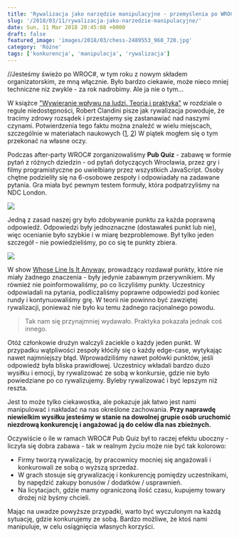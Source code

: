 ```yaml
---
title: 'Rywalizacja jako narzędzie manipulacyjne - przemyślenia po WROC# Pub Quiz'
slug: '/2018/03/11/rywalizacja-jako-narzedzie-manipulacyjne/'
date: Sun, 11 Mar 2018 20:45:08 +0000
draft: false
featured_image: 'images/2018/03/chess-2489553_960_720.jpg'
category: 'Różne'
tags: ['konkurencja', 'manipulacja', 'rywalizacja']
---
```


//Jesteśmy świeżo po WROC#, w tym roku z nowym składem organizatorskim, ze mną włącznie. Było bardzo ciekawie, może nieco mniej techniczne niz zwykle - za rok nadrobimy. Ale ja nie o tym...

W książce ["Wywieranie wpływu na ludzi. Teoria i praktyka"](http://lubimyczytac.pl/ksiazka/213077/wywieranie-wplywu-na-ludzi-teoria-i-praktyka) w rozdziale o regule niedostępności, Robert Clandini pisze jak rywalizacja powoduje, że tracimy zdrowy rozsądek i przestajemy się zastanawiać nad naszymi czynami. Potwierdzenia tego faktu można znaleźć w wielu miejscach, szczególnie w materiałach naukowych ([1](https://www0.gsb.columbia.edu/mygsb/faculty/research/pubfiles/16170/Galinsky%20Rivalry%20and%20unethical%20behavior.pdf), [2](https://pdfs.semanticscholar.org/99a8/6d589188c7d40411d32c5ebf4bf85295b6c0.pdf)) W piątek mogłem się o tym przekonać na własne oczy.

Podczas after-party WROC# zorganizowaliśmy **Pub Quiz** - zabawę w formie pytań z różnych dziedzin - od pytań dotyczących Wrocławia, przez gry i filmy programistyczne po uwielbiany przez wszystkich JavaScript. Osoby chętne podzieliły się na 6-osobowe zespoły i odpowiadały na zadawane pytania. Gra miała być pewnym testem formuły, która podpatrzyliśmy na NDC London.

[![](https://radblog.pl/wp-content/uploads/2018/03/pubquiz-1.jpg)](https://radblog.pl/wp-content/uploads/2018/03/pubquiz-1.jpg)

Jedną z zasad naszej gry było zdobywanie punktu za każda poprawną odpowiedź. Odpowiedzi były jednoznaczne (dostawałeś punkt lub nie), więc ocenianie było szybkie i w miarę bezproblemowe. Był tylko jeden szczegół - nie powiedzieliśmy, po co się te punkty zbiera.

[![](https://radblog.pl/wp-content/uploads/2018/03/whoseline.jpg)](https://radblog.pl/wp-content/uploads/2018/03/whoseline.jpg)

W show [Whose Line Is It Anyway](https://en.wikipedia.org/wiki/Whose_Line_Is_It_Anyway%3F_(U.S._TV_series)), prowadzący rozdawał punkty, które nie miały żadnego znaczenia - były jedynie zabawnym przerywnikiem. My również nie poinformowaliśmy, po co liczyliśmy punkty. Uczestnicy odpowiadali na pytania, podliczaliśmy poprawne odpowiedzi pod koniec rundy i kontynuowaliśmy grę. W teorii nie powinno być zawziętej rywalizacji, ponieważ nie było ku temu żadnego racjonalnego powodu.

> Tak nam się przynajmniej wydawało. Praktyka pokazała jednak coś innego.

Otóż członkowie drużyn walczyli zaciekle o każdy jeden punkt. W przypadku wątpliwości zespoły kłóciły się o każdy edge-case, wytykając nawet najmniejszy błąd. Wprowadziliśmy nawet połówki punktów, jeśli odpowiedź była bliska prawidłowej. Uczestnicy wkładali bardzo dużo wysiłku i emocji, by rywalizować ze sobą w konkursie, gdzie nie było powiedziane po co rywalizujemy. Byleby rywalizować i być lepszym niż reszta.

Jest to może tylko ciekawostka, ale pokazuje jak łatwo jest nami manipulować i nakładać na nas określone zachowania. **Przy naprawdę niewielkim wysiłku jesteśmy w stanie na dowolnej grupie osób uruchomić niezdrową konkurencję i angażować ją do celów dla nas zbieżnych.**

Oczywiście o ile w ramach WROC# Pub Quiz był to raczej efektu uboczny - liczyła się dobra zabawa - tak w realnym życiu może nie być tak kolorowo:

*   Firmy tworzą rywalizację, by pracownicy mocniej się angażowali i konkurowali ze sobą o wyższą sprzedaż.
*   W grach stosuje się grywalizację i konkurencję pomiędzy uczestnikami, by napędzić zakupy bonusów / dodatków / usprawnień.
*   Na licytacjach, gdzie mamy ograniczoną ilość czasu, kupujemy towary drożej niż byśmy chcieli.

Mając na uwadze powyższe przypadki, warto być wyczulonym na każdą sytuację, gdzie konkurujemy ze sobą. Bardzo możliwe, że ktoś nami manipuluje, w celu osiągnięcia własnych korzyści.